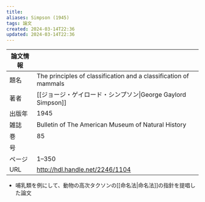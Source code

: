 ```yaml
---
title: 
aliases: Simpson (1945)
tags: 論文
created: 2024-03-14T22:36
updated: 2024-03-14T22:36
---
```


| 論文情報 |                                                                  |
| ---- | ---------------------------------------------------------------- |
| 題名   | The principles of classification and a classification of mammals |
| 著者   | [[ジョージ・ゲイロード・シンプソン\|George Gaylord Simpson]]                     |
| 出版年  | 1945                                                             |
| 雑誌   | Bulletin of The American Museum of Natural History               |
| 巻    | 85                                                               |
| 号    |                                                                  |
| ページ  | 1–350                                                            |
| URL  | http://hdl.handle.net/2246/1104                                  |

- 哺乳類を例にして、動物の高次タクソンの[[命名法|命名法]]の指針を提唱した論文